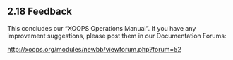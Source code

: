 ## 2.18 	Feedback

This concludes our “XOOPS Operations Manual”. 
If you have any improvement suggestions, please post them in our Documentation Forums:

http://xoops.org/modules/newbb/viewforum.php?forum=52
